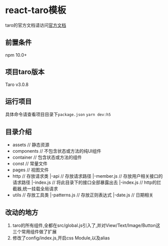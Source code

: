 # react-taro模板
taro的官方文档请访问[官方文档](https://taro-docs.jd.com/taro/docs/GETTING-STARTED)

## 前置条件
npm 10.0+

## 项目taro版本
Taro v3.0.8

## 运行项目
具体命令请查看项目目录下`package.json`
`yarn dev:h5`

## 目录介绍
- assets // 静态资源
- components // 不包含状态或方法的纯UI组件
- container // 包含状态或方法的组件
- const // 常量文件
- pages // 视图文件
- http // 存放请求类
  |-api // 存放请求路径
    |-member.js // 存放用户相关接口的请求路径
    |-index.js // 将此目录下的接口全部暴露出去
  |-index.js // http的拦截器,统一挂载全局请求
- utils // 存放工具类
  |-patterns.js // 存放正则表达式
  |-date.js // 日期相关

## 改动的地方
1. taro的所有组件,全都在src/global.js引入了,并对View/Text/Image/Button这三个常用组件做了扩展
2. 修改了config/index.js,开启css Module,以及alias